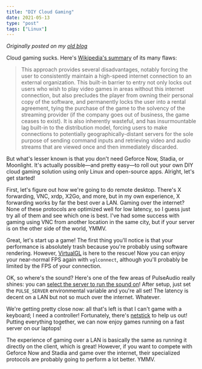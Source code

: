 ```yaml
---
title: "DIY Cloud Gaming"
date: 2021-05-13
type: "post"
tags: ["Linux"]
---
```



*Originally posted on my [old blog](https://git.exozy.me/a/blog/src/branch/main/_posts/2021-05-13-diy-cloud-gaming.md)*


Cloud gaming sucks. Here's [Wikipedia's summary](https://en.wikipedia.org/wiki/Cloud_gaming) of its many flaws:

> This approach provides several disadvantages, notably forcing the user to consistently maintain a high-speed internet connection to an external organization. This built-in barrier to entry not only locks out users who wish to play video games in areas without this internet connection, but also precludes the player from owning their personal copy of the software, and permanently locks the user into a rental agreement, tying the purchase of the game to the solvency of the streaming provider (if the company goes out of business, the game ceases to exist). It is also inherently wasteful, and has insurmountable lag built-in to the distribution model, forcing users to make connections to potentially geographically-distant servers for the sole purpose of sending command inputs and retrieving video and audio streams that are viewed once and then immediately discarded.

But what's lesser known is that you don't need Geforce Now, Stadia, or Moonlight. It's actually possible—and pretty easy—to roll out your own DIY cloud gaming solution using only Linux and open-source apps. Alright, let's get started!

First, let's figure out how we're going to do remote desktop. There's X forwarding, VNC, xrdp, X2Go, and more, but in my own experience, X forwarding works by far the best over a LAN. Gaming over the internet? None of these protocols are optimized well for low latency, so I guess just try all of them and see which one is best. I've had some success with gaming using VNC from another location in the same city, but if your server is on the other side of the world, YMMV.

Great, let's start up a game! The first thing you'll notice is that your performance is absolutely trash because you're probably using software rendering. However, [VirtualGL](https://wiki.archlinux.org/title/VirtualGL) is here to the rescue! Now you can enjoy your near-normal FPS again with `vglconnect`, although you'll probably be limited by the FPS of your connection.

OK, so where's the sound? Here's one of the few areas of PulseAudio really shines: you can [select the server to run the sound on](https://wiki.archlinux.org/title/PulseAudio#Networked_audio)! After setup, just set the `PULSE_SERVER` environmental variable and you're all set! The latency is decent on a LAN but not so much over the internet. Whatever.

We're getting pretty close now: all that's left is that I can't game with a keyboard; I need a controller! Fortunately, there's [netstick](https://github.com/moslevin/netstick) to help us out! Putting everything together, we can now enjoy games running on a fast server on our laptops!

The experience of gaming over a LAN is basically the same as running it directly on the client, which is great! However, if you want to compete with Geforce Now and Stadia and game over the internet, their specialized protocols are probably going to perform a lot better. YMMV.

